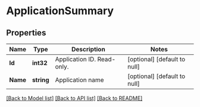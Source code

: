 # ApplicationSummary

## Properties
Name | Type | Description | Notes
------------ | ------------- | ------------- | -------------
**Id** | **int32** | Application ID. Read-only. | [optional] [default to null]
**Name** | **string** | Application name | [optional] [default to null]

[[Back to Model list]](../README.md#documentation-for-models) [[Back to API list]](../README.md#documentation-for-api-endpoints) [[Back to README]](../README.md)


